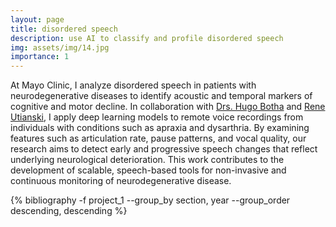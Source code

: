 ```yaml
---
layout: page
title: disordered speech
description: use AI to classify and profile disordered speech
img: assets/img/14.jpg
importance: 1
---
```


At Mayo Clinic, I analyze disordered speech in patients with neurodegenerative diseases to identify acoustic and temporal markers of cognitive and motor decline. In collaboration with [Drs. Hugo Botha](https://www.mayo.edu/research/faculty/botha-hugo-m-b-ch-b/bio-20452613) and [Rene Utianski](https://www.mayo.edu/research/faculty/utianski-rene-l-ph-d/bio-20453691), I apply deep learning models to remote voice recordings from individuals with conditions such as apraxia and dysarthria. By examining features such as articulation rate, pause patterns, and vocal quality, our research aims to detect early and progressive speech changes that reflect underlying neurological deterioration. This work contributes to the development of scalable, speech-based tools for non-invasive and continuous monitoring of neurodegenerative disease.

<div class="publications">

{% bibliography -f project_1 --group_by section, year --group_order descending, descending %}

</div>